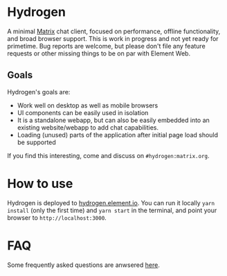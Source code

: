 # Hydrogen

A minimal [Matrix](https://matrix.org/) chat client, focused on performance, offline functionality, and broad browser support. This is work in progress and not yet ready for primetime. Bug reports are welcome, but please don't file any feature requests or other missing things to be on par with Element Web.

## Goals

Hydrogen's goals are:
 - Work well on desktop as well as mobile browsers
 - UI components can be easily used in isolation
 - It is a standalone webapp, but can also be easily embedded into an existing website/webapp to add chat capabilities.
 - Loading (unused) parts of the application after initial page load should be supported

If you find this interesting, come and discuss on `#hydrogen:matrix.org`.

# How to use

Hydrogen is deployed to [hydrogen.element.io](https://hydrogen.element.io). You can run it locally `yarn install` (only the first time) and `yarn start` in the terminal, and point your browser to `http://localhost:3000`.

# FAQ

Some frequently asked questions are anwsered [here](doc/FAQ.md).
